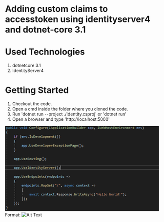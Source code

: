 # Adding custom claims to accesstoken using identityserver4 and dotnet-core 3.1

# Used Technologies

1. dotnetcore 3.1
2. IdentityServer4

# Getting Started

1. Checkout the code.
2. Open a cmd inside the folder where you cloned the code.
3. Run 'dotnet run --project ./Identity.csproj' or 'dotnet run'
4. Open a browser and type 'http://localhost:5000'

![GitHub Logo](./images/configure.PNG)
Format: ![Alt Text](url)
